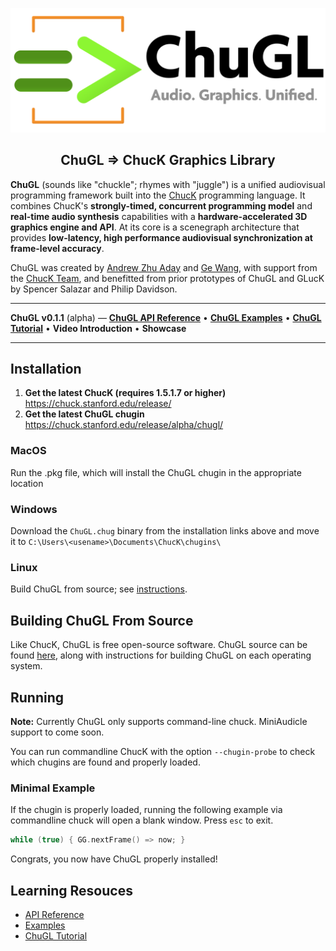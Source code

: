 <div align="center">
<!-- Add ChuGL logo -->
<!-- <img align="left" style="width:260px" src="https://github.com/raysan5/raylib/blob/master/logo/raylib_logo_animation.gif" width="288px"> -->

![logo](images/chugl-glogo2023t.png)
<h2>ChuGL =&gt; ChucK Graphics Library</h2>

</div> <!-- end center -->

<p align="justify">

<b>ChuGL</b> (sounds like "chuckle"; rhymes with "juggle") is a unified 
audiovisual programming framework built into the <a target="_blank" 
href="../">ChucK</a> programming language. It combines ChucK's 
<b>strongly-timed, concurrent programming model</b> and <b>real-time audio 
synthesis</b> capabilities with a <b>hardware-accelerated 3D graphics 
engine and API</b>. At its core is a scenegraph architecture that provides 
<b>low-latency, high performance audiovisual synchronization at 
frame-level accuracy</b>.

ChuGL was created by <a href="https://ccrma.stanford.edu/~azaday/">Andrew 
Zhu Aday</a> and <a href="https://ccrma.stanford.edu/~ge/">Ge Wang</a>, 
with support from the <a 
href="../doc/authors.html">ChucK Team</a>, and 
benefitted from prior prototypes of ChuGL and GLucK by Spencer Salazar and 
Philip Davidson.
</p>

---

**ChuGL v0.1.1** (alpha) — [**ChuGL API 
Reference**](./api/)
• [**ChuGL Examples**](./examples/)
• [**ChuGL Tutorial**](./tutorial.html)
• **Video Introduction**
• **Showcase**

___

## Installation

1. **Get the latest ChucK (requires 1.5.1.7 or higher)**
https://chuck.stanford.edu/release/
2. **Get the latest ChuGL chugin**
https://chuck.stanford.edu/release/alpha/chugl/

### MacOS

Run the .pkg file, which will install the ChuGL chugin in the appropriate location

### Windows

Download the `ChuGL.chug` binary from the installation links above and move it to `C:\Users\<usename>\Documents\ChucK\chugins\`

### Linux

Build ChuGL from source; see <a target="_blank" href="https://github.com/ccrma/chugl#building-chugl">instructions</a>.

## Building ChuGL From Source

Like ChucK, ChuGL is free open-source software. ChuGL source can be found 
<a target="_blank" href="https://github.com/ccrma/chugl/">here</a>, along 
with instructions for building ChuGL on each operating system.

## Running

**Note:** Currently ChuGL only supports command-line chuck. MiniAudicle support to come soon. 

You can run commandline ChucK with the option `--chugin-probe` to check which chugins are found and properly loaded.

### Minimal Example

If the chugin is properly loaded, running the following example via commandline chuck will open a blank window. Press `esc` to exit. 

```cpp
while (true) { GG.nextFrame() => now; }
```

Congrats, you now have ChuGL properly installed!

## Learning Resouces

- [API Reference](./api/)
- [Examples](./examples/)
- [ChuGL Tutorial](./doc/tutorial.html)

